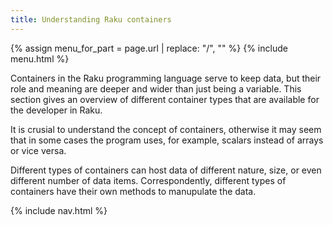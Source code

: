 ```yaml
---
title: Understanding Raku containers
---
```


{% assign menu_for_part = page.url | replace: "/", "" %}
{% include menu.html %}

Containers in the Raku programming language serve to keep data, but their role and meaning are deeper and wider than just being a variable. This section gives an overview of different container types that are available for the developer in Raku.

It is crusial to understand the concept of containers, otherwise it may seem that in some cases the program uses, for example, scalars instead of arrays or vice versa.

Different types of containers can host data of different nature, size, or even different number of data items. Correspondently, different types of containers have their own methods to manupulate the data.

{% include nav.html %}
